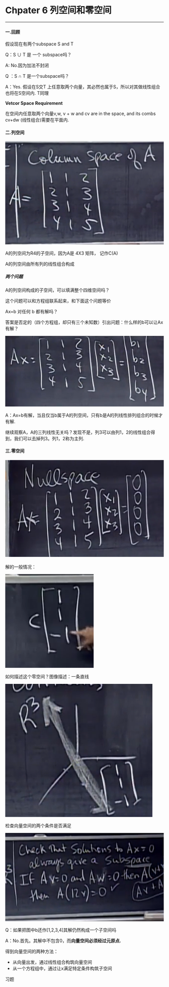# Chpater 6 列空间和零空间

---

#### 一.回顾

假设现在有两个subspace S and T 

Q：S ∪ T 是 一个 subspace吗？

A:  No.因为加法不封闭

Q ：S ∩ T 是一个subspace吗？

A：Yes. 假设在S交T 上任意取两个向量，其必然也属于S，所以对其做线性组合也将在S空间内. T同理



**Vetcor Space Requirement**

在空间内任意取两个向量v,w, v + w  and cv are in the space, and its combs cv+dw \(线性组合\)需要在平面内.



#### 二.列空间

![](/assets/微信图片_20180111111826.png)

A的列空间为R4的子空间，因为A是 4X3 矩阵， 记作C\(A\)

A的列空间由所有列的线性组合构成



##### 两个问题

A的列空间构成的子空间，可以填满整个四维空间吗？

这个问题可以和方程组联系起来，和下面这个问题等价

Ax=b 对任何 b 都有解吗？ 

答案是否定的（四个方程组，却只有三个未知数）引出问题：什么样的b可以让Ax有解？

![](/assets/微信图片_20180111111843.png)

A：Ax=b有解，当且仅当b属于A的列空间，只有b是A的列线性排列组合的时候才有解.

继续观察A，A的三列线性无关吗？发现不是，列3可以由列1，2的线性组合得到，我们可以去掉列3。列1，2称为主列.



#### 三.零空间

#### ![](/assets/微信图片_20180111111846.png)

解的一般情况：

![](/assets/微信图片_20180111111849.png)

如何描述这个零空间？图像描述：一条直线

![](/assets/微信图片_20180111111851.png)

检查向量空间的两个条件是否满足

![](/assets/微信图片_20180111111853.png)



Q：如果把图中b还作\[1,2,3,4\]其解仍然构成一个子空间吗

A：No.首先。其解中不包含0，而**向量空间必须经过元原点.**

得到向量空间的两种方法：

* 从向量出发，通过线性组合构筑向量空间
* 从一个方程组中，通过让x满足特定条件构筑子空间



习题

